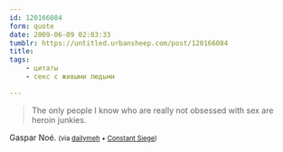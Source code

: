 ```yaml
---
id: 120166084
form: quote
date: 2009-06-09 02:03:33
tumblr: https://untitled.urbansheep.com/post/120166084
title: 
tags:
    - цитаты
    - секс с живыми людьми

---
```


<blockquote>
The only people I know who are really not obsessed with sex are heroin junkies.
</blockquote>

Gaspar Noé. <small>(via <a href="http://dailymeh.tumblr.com/post/119983255">dailymeh</a> • <a href="http://claytoncubitt.tumblr.com/post/116703387">Constant Siege</a>)</small>
